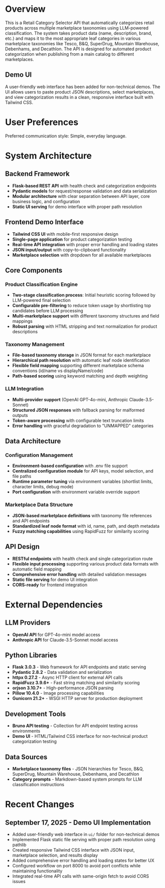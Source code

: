 # Overview

This is a Retail Category Selector API that automatically categorizes retail products across multiple marketplace taxonomies using LLM-powered classification. The system takes product data (name, description, brand, etc.) and maps it to the most appropriate leaf categories in various marketplace taxonomies like Tesco, B&Q, SuperDrug, Mountain Warehouse, Debenhams, and Decathlon. The API is designed for automated product categorization when publishing from a main catalog to different marketplaces.

## Demo UI

A user-friendly web interface has been added for non-technical demos. The UI allows users to paste product JSON descriptions, select marketplaces, and view categorization results in a clean, responsive interface built with Tailwind CSS.

# User Preferences

Preferred communication style: Simple, everyday language.

# System Architecture

## Backend Framework
- **Flask-based REST API** with health check and categorization endpoints
- **Pydantic models** for request/response validation and data serialization
- **Modular architecture** with clear separation between API layer, core business logic, and configuration
- **Static UI serving** for demo interface with proper path resolution

## Frontend Demo Interface
- **Tailwind CSS UI** with mobile-first responsive design
- **Single-page application** for product categorization testing
- **Real-time API integration** with proper error handling and loading states
- **JSON input/output** with copy-to-clipboard functionality
- **Marketplace selection** with dropdown for all available marketplaces

## Core Components

### Product Classification Engine
- **Two-stage classification process**: Initial heuristic scoring followed by LLM-powered final selection
- **Configurable pre-filtering** to reduce token usage by shortlisting top candidates before LLM processing
- **Multi-marketplace support** with different taxonomy structures and field mappings
- **Robust parsing** with HTML stripping and text normalization for product descriptions

### Taxonomy Management
- **File-based taxonomy storage** in JSON format for each marketplace
- **Hierarchical path resolution** with automatic leaf node identification
- **Flexible field mapping** supporting different marketplace schema conventions (id/name vs displayName/code)
- **Path-based scoring** using keyword matching and depth weighting

### LLM Integration
- **Multi-provider support** (OpenAI GPT-4o-mini, Anthropic Claude-3.5-Sonnet)
- **Structured JSON responses** with fallback parsing for malformed outputs
- **Token-aware processing** with configurable text truncation limits
- **Error handling** with graceful degradation to "UNMAPPED" categories

## Data Architecture

### Configuration Management
- **Environment-based configuration** with .env file support
- **Centralized configuration module** for API keys, model selection, and file paths
- **Runtime parameter tuning** via environment variables (shortlist limits, character limits, debug mode)
- **Port configuration** with environment variable override support

### Marketplace Data Structure
- **JSON-based marketplace definitions** with taxonomy file references and API endpoints
- **Standardized leaf node format** with id, name, path, and depth metadata
- **Fuzzy matching capabilities** using RapidFuzz for similarity scoring

## API Design
- **RESTful endpoints** with health check and single categorization route
- **Flexible input processing** supporting various product data formats with automatic field mapping
- **Comprehensive error handling** with detailed validation messages
- **Static file serving** for demo UI integration
- **CORS-ready** for frontend integration

# External Dependencies

## LLM Providers
- **OpenAI API** for GPT-4o-mini model access
- **Anthropic API** for Claude-3.5-Sonnet model access

## Python Libraries
- **Flask 3.0.3** - Web framework for API endpoints and static serving
- **Pydantic 2.8.2** - Data validation and serialization
- **httpx 0.27.2** - Async HTTP client for external API calls
- **RapidFuzz 3.9.6+** - Fast string matching and similarity scoring
- **orjson 3.10.7+** - High-performance JSON parsing
- **Pillow 10.4.0** - Image processing capabilities
- **Gunicorn 21.2+** - WSGI HTTP server for production deployment

## Development Tools
- **Bruno API testing** - Collection for API endpoint testing across environments
- **Demo UI** - HTML/Tailwind CSS interface for non-technical product categorization testing

## Data Sources
- **Marketplace taxonomy files** - JSON hierarchies for Tesco, B&Q, SuperDrug, Mountain Warehouse, Debenhams, and Decathlon
- **Category prompts** - Markdown-based system prompts for LLM classification instructions

# Recent Changes

## September 17, 2025 - Demo UI Implementation
- Added user-friendly web interface in `ui/` folder for non-technical demos
- Implemented Flask static file serving with proper path resolution using pathlib
- Created responsive Tailwind CSS interface with JSON input, marketplace selection, and results display
- Added comprehensive error handling and loading states for better UX
- Configured workflow on port 8000 to avoid port conflicts while maintaining functionality
- Integrated real-time API calls with same-origin fetch to avoid CORS issues
